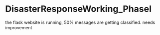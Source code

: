 # DisasterResponseWorking_PhaseI
the flask website is running, 50% messages are getting classified. needs improvement 

